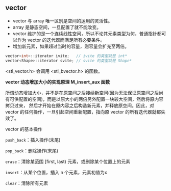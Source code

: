 ## vector

* vector 与 array 唯一区别是空间的运用的灵活性。
* array 是静态空间，一旦配置了就不能改变。
* vector 维护的是一个连续线性空间，所以不论其元素类型为何，普通指针都可以作为 vector 的迭代器而满足所有必要条件。
* 增加新元素，如果超过当时的容量，则容量会扩充至两倍。

```cpp
vector<int>::iterator ivite;   // ivite 的类型就是 int*
vector<Shape>::iterator svite; // svite 的类型就是 Shape*
```

<stl_vector.h> 会调用 <stl_bvector.h> 的函数。

**vector 动态增加大小的实现原理 M_insert_aux 函数**

所谓动态增加大小，并不是在原空间之后接续新空间(因为无法保证原空间之后尚有可供配置的空间)，而是以原大小的两倍另外配置一块较大空间，然后将原内容拷贝过来，
然后才开始在原内容之后构造新元素，并释放原空间。因此，对 vector 的任何操作，一旦引起空间重新配置，指向原 vector 的所有迭代器就都失效了。

vector 的基本操作

`push_back`：插入操作(末尾)

`pop_back`：删除操作(末尾)

`erase`：清除某范围 [first, last) 元素，或删除某个位置上的元素

`insert`：从某个位置，插入 n 个元素，元素初值为x

`clear`：清除所有元素



